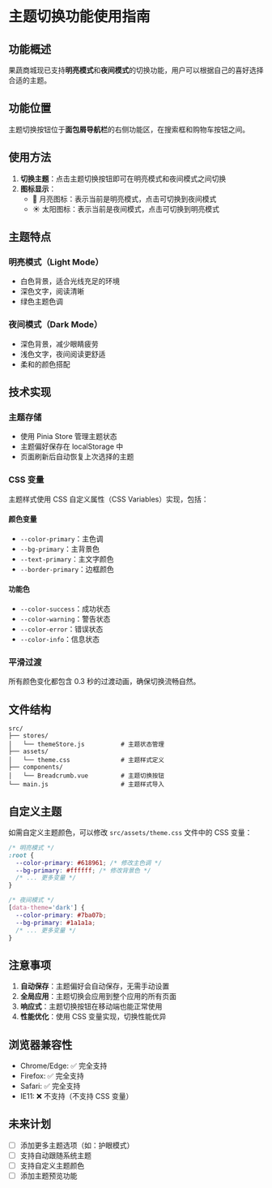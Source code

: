 # 主题切换功能使用指南

## 功能概述

果蔬商城现已支持**明亮模式**和**夜间模式**的切换功能，用户可以根据自己的喜好选择合适的主题。

## 功能位置

主题切换按钮位于**面包屑导航栏**的右侧功能区，在搜索框和购物车按钮之间。

## 使用方法

1. **切换主题**：点击主题切换按钮即可在明亮模式和夜间模式之间切换
2. **图标显示**：
   - 🌙 月亮图标：表示当前是明亮模式，点击可切换到夜间模式
   - ☀️ 太阳图标：表示当前是夜间模式，点击可切换到明亮模式

## 主题特点

### 明亮模式（Light Mode）

- 白色背景，适合光线充足的环境
- 深色文字，阅读清晰
- 绿色主题色调

### 夜间模式（Dark Mode）

- 深色背景，减少眼睛疲劳
- 浅色文字，夜间阅读更舒适
- 柔和的颜色搭配

## 技术实现

### 主题存储

- 使用 Pinia Store 管理主题状态
- 主题偏好保存在 localStorage 中
- 页面刷新后自动恢复上次选择的主题

### CSS 变量

主题样式使用 CSS 自定义属性（CSS Variables）实现，包括：

#### 颜色变量

- `--color-primary`：主色调
- `--bg-primary`：主背景色
- `--text-primary`：主文字颜色
- `--border-primary`：边框颜色

#### 功能色

- `--color-success`：成功状态
- `--color-warning`：警告状态
- `--color-error`：错误状态
- `--color-info`：信息状态

### 平滑过渡

所有颜色变化都包含 0.3 秒的过渡动画，确保切换流畅自然。

## 文件结构

```
src/
├── stores/
│   └── themeStore.js          # 主题状态管理
├── assets/
│   └── theme.css              # 主题样式定义
├── components/
│   └── Breadcrumb.vue         # 主题切换按钮
└── main.js                    # 主题样式导入
```

## 自定义主题

如需自定义主题颜色，可以修改 `src/assets/theme.css` 文件中的 CSS 变量：

```css
/* 明亮模式 */
:root {
  --color-primary: #618961; /* 修改主色调 */
  --bg-primary: #ffffff; /* 修改背景色 */
  /* ... 更多变量 */
}

/* 夜间模式 */
[data-theme='dark'] {
  --color-primary: #7ba07b;
  --bg-primary: #1a1a1a;
  /* ... 更多变量 */
}
```

## 注意事项

1. **自动保存**：主题偏好会自动保存，无需手动设置
2. **全局应用**：主题切换会应用到整个应用的所有页面
3. **响应式**：主题切换按钮在移动端也能正常使用
4. **性能优化**：使用 CSS 变量实现，切换性能优异

## 浏览器兼容性

- Chrome/Edge: ✅ 完全支持
- Firefox: ✅ 完全支持
- Safari: ✅ 完全支持
- IE11: ❌ 不支持（不支持 CSS 变量）

## 未来计划

- [ ] 添加更多主题选项（如：护眼模式）
- [ ] 支持自动跟随系统主题
- [ ] 支持自定义主题颜色
- [ ] 添加主题预览功能
